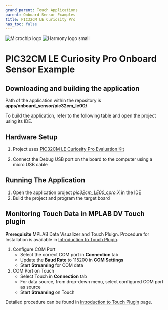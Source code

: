 ```yaml
---
grand_parent: Touch Applications
parent: Onboard Sensor Examples
title: PIC32CM LE Curiosity Pro
has_toc: false
---
```

![Microchip logo](https://raw.githubusercontent.com/wiki/Microchip-MPLAB-Harmony/Microchip-MPLAB-Harmony.github.io/images/microchip_logo.png)
![Harmony logo small](https://raw.githubusercontent.com/wiki/Microchip-MPLAB-Harmony/Microchip-MPLAB-Harmony.github.io/images/microchip_mplab_harmony_logo_small.png)

#  PIC32CM LE Curiosity Pro Onboard Sensor Example

## Downloading and building the application

Path of the application within the repository is **apps/onboard_sensor/pic32cm_le00/**

To build the application, refer to the following table and open the project using its IDE.

## Hardware Setup

1. Project uses [PIC32CM LE Curiosity Pro Evaluation Kit](https://www.microchip.com/en-us/development-tool/EV80P12A)
   
2. Connect the Debug USB port on the board to the computer using a micro USB cable

## Running The Application

1. Open the application project *pic32cm_LE00_cpro.X* in the IDE
2. Build the project and program the target board

## Monitoring Touch Data in MPLAB DV Touch plugin
**Prerequisite**
MPLAB Data Visualizer and Touch Pluign. Procedure for Installation is available in [Introduction to Touch Plugin](https://microchipdeveloper.com/touch:introduction-to-touch-plugin).

1. Configure COM Port
    -    Select the correct COM port in **Connection** tab
    -    Update the **Baud Rate** to 115200 in **COM Settings**
    -    Start **Streaming** for COM data
2. COM Port on Touch
    - Select Touch in **Connection** tab
    - For data source, from drop-down menu, select configured COM port as source
    - Start **Streaming** on Touch

Detailed procedure can be found in [Introduction to Touch Plugin](https://microchipdeveloper.com/touch:introduction-to-touch-plugin) page.
